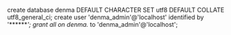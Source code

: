 create database denma DEFAULT CHARACTER SET utf8 DEFAULT COLLATE utf8_general_ci;
create user 'denma_admin'@'localhost' identified by '*******';
grant all on denma.* to 'denma_admin'@'localhost';
